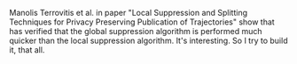 Manolis Terrovitis et al. in paper "Local Suppression and Splitting Techniques for Privacy Preserving Publication of Trajectories" 
show that has verified that the global suppression algorithm is performed much quicker than the local suppression algorithm. 
It's interesting. So I try to build it, that all. 
